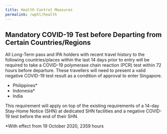 ```yaml
---
title: Health Control Measures
permalink: /wphl/health
---
```


## Mandatory COVID-19 Test before Departing from Certain Countries/Regions

All Long-Term pass and IPA holders with recent travel history to the following countries/places within the last 14 days prior to entry will be required to take a COVID-19 polymerase chain reaction (PCR) test within 72 hours before departure. These travellers will need to present a valid negative COVID-19 test result as a condition of approval to enter Singapore.
- Philippines*
- Indonesia*
- India

This requirement will apply on top of the existing requirements of a 14-day Stay-Home Notice (SHN) at dedicated SHN facilities and a negative COVID-19 test before the end of their SHN.

*With effect from 19 October 2020, 2359 hours 



